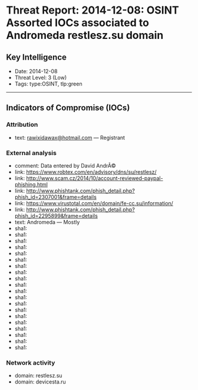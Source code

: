 # Threat Report: 2014-12-08: OSINT Assorted IOCs associated to Andromeda restlesz.su domain


## Key Intelligence
* Date: 2014-12-08
* Threat Level: 3 (Low)
* Tags: type:OSINT, tlp:green

---

## Indicators of Compromise (IOCs)
### Attribution
* text: rawixidawax@hotmail.com — Registrant

### External analysis
* comment: Data entered by David AndrÃ©
* link: https://www.robtex.com/en/advisory/dns/su/restlesz/
* link: http://www.scam.cz/2014/10/account-reviewed-paypal-phishing.html
* link: http://www.phishtank.com/phish_detail.php?phish_id=2307001&frame=details
* link: https://www.virustotal.com/en/domain/fe-cc.su/information/
* link: http://www.phishtank.com/phish_detail.php?phish_id=2295899&frame=details
* text: Andromeda — Mostly
* sha1: <sha1>
* sha1: <sha1>
* sha1: <sha1>
* sha1: <sha1>
* sha1: <sha1>
* sha1: <sha1>
* sha1: <sha1>
* sha1: <sha1>
* sha1: <sha1>
* sha1: <sha1>
* sha1: <sha1>
* sha1: <sha1>
* sha1: <sha1>
* sha1: <sha1>
* sha1: <sha1>
* sha1: <sha1>
* sha1: <sha1>
* sha1: <sha1>
* sha1: <sha1>
* sha1: <sha1>

### Network activity
* domain: restlesz.su
* domain: devicesta.ru
